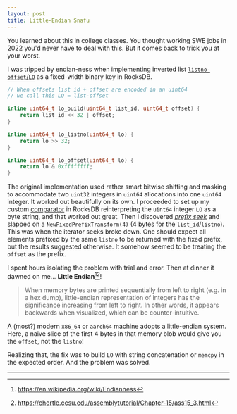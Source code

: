 ```yaml
---
layout: post
title: Little-Endian Snafu
---
```


You learned about this in college classes. You thought working SWE jobs in 2022 you'd never have to deal with this. But it comes back to trick you at your worst.

I was tripped by endian-ness when implementing inverted list [`listno-offset`/`LO`](https://github.com/facebookresearch/faiss/blob/v1.7.2/faiss/invlists/DirectMap.h#L21-L31) as a fixed-width binary key in RocksDB.

```c++
// When offsets list id + offset are encoded in an uint64
// we call this LO = list-offset

inline uint64_t lo_build(uint64_t list_id, uint64_t offset) {
    return list_id << 32 | offset;
}

inline uint64_t lo_listno(uint64_t lo) {
    return lo >> 32;
}

inline uint64_t lo_offset(uint64_t lo) {
    return lo & 0xffffffff;
}
```

The original implementation used rather smart bitwise shifting and masking to accommodate two `uint32` integers in `uint64` allocations into one `uint64` integer. It worked out beautifully on its own. I proceeded to set up my custom [comparator](https://github.com/facebook/rocksdb/wiki/Basic-Operations#comparators) in RocksDB reinterpreting the `uint64` integer `LO` as a byte string, and that worked out great. Then I discovered [_prefix seek_](https://github.com/facebook/rocksdb/wiki/Prefix-Seek) and slapped on a `NewFixedPrefixTransform(4)` (4 bytes for the `list_id`/`listno`). This was when the iterator seeks broke down. One should expect all elements prefixed by the same `listno` to be returned with the fixed prefix, but the results suggested otherwise. It somehow seemed to be treating the `offset` as the prefix.

I spent hours isolating the problem with trial and error. Then at dinner it dawned on me... **Little Endian**[^1][^2]!

> When memory bytes are printed sequentially from left to right (e.g. in a hex dump), little-endian representation of integers has the significance increasing from left to right. In other words, it appears backwards when visualized, which can be counter-intuitive.

A (most?) modern `x86_64` or `aarch64` machine adopts a little-endian system. Here, a naive slice of the first 4 bytes in that memory blob would give you the `offset`, not the `listno`!

Realizing that, the fix was to build `LO` with string concatenation or `memcpy` in the expected order. And the problem was solved.

------
[^1]: https://en.wikipedia.org/wiki/Endianness
[^2]: https://chortle.ccsu.edu/assemblytutorial/Chapter-15/ass15_3.html
